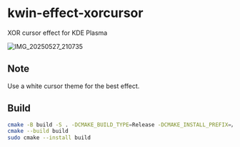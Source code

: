 # kwin-effect-xorcursor

XOR cursor effect for KDE Plasma

![IMG_20250527_210735](https://github.com/user-attachments/assets/3a3eeba0-4e56-4925-897c-e3607c03f8bf)

## Note

Use a white cursor theme for the best effect.

## Build

```bash
cmake -B build -S . -DCMAKE_BUILD_TYPE=Release -DCMAKE_INSTALL_PREFIX=/usr
cmake --build build
sudo cmake --install build
```
